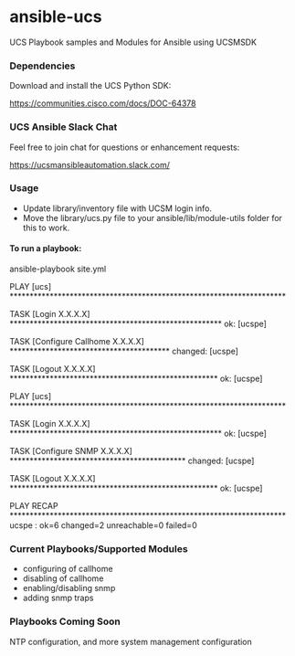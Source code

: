 # ansible-ucs
UCS Playbook samples and Modules for Ansible using UCSMSDK

### Dependencies

Download and install the UCS Python SDK:

https://communities.cisco.com/docs/DOC-64378

### UCS Ansible Slack Chat
Feel free to join chat for questions or enhancement requests:

https://ucsmansibleautomation.slack.com/

### Usage
* Update library/inventory file with UCSM login info.  
* Move the library/ucs.py file to your ansible/lib/module-utils folder for this to work.

#### To run a playbook:
ansible-playbook site.yml

PLAY [ucs] *********************************************************************

TASK [Login X.X.X.X] *****************************************************
ok: [ucspe]

TASK [Configure Callhome X.X.X.X] ****************************************
changed: [ucspe]

TASK [Logout X.X.X.X] ****************************************************
ok: [ucspe]

PLAY [ucs] *********************************************************************

TASK [Login X.X.X.X] *****************************************************
ok: [ucspe]

TASK [Configure SNMP X.X.X.X] ********************************************
changed: [ucspe]

TASK [Logout X.X.X.X] ****************************************************
ok: [ucspe]

PLAY RECAP *********************************************************************
ucspe                      : ok=6    changed=2    unreachable=0    failed=0

### Current Playbooks/Supported Modules
* configuring of callhome
* disabling of callhome
* enabling/disabling snmp
* adding snmp traps

### Playbooks Coming Soon
NTP configuration, and more system management configuration
